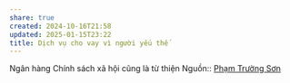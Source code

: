 ```yaml
---
share: true
created: 2024-10-16T21:58
updated: 2025-01-15T23:22
title: Dịch vụ cho vay vì người yếu thế
---
```

Ngân hàng Chính sách xã hội cũng là từ thiện
Nguồn:: [Phạm Trường Sơn](Ph%E1%BA%A1m%20Tr%C6%B0%E1%BB%9Dng%20S%C6%A1n.md)